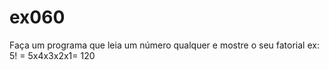 # ex060
Faça um programa que leia um número qualquer e mostre o seu fatorial ex: 5! = 5x4x3x2x1= 120
